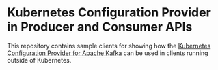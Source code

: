 # Kubernetes Configuration Provider in Producer and Consumer APIs

This repository contains sample clients for showing how the [Kubernetes Configuration Provider for Apache Kafka](https://github.com/strimzi/kafka-kubernetes-config-provider) can be used in clients running outside of Kubernetes.
